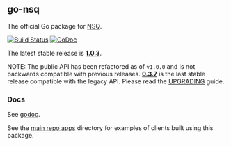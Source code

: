 ## go-nsq

The official Go package for [NSQ][nsq].

[![Build Status](https://secure.travis-ci.org/bitly/go-nsq.png?branch=master)][travis] [![GoDoc](https://godoc.org/github.com/bitly/go-nsq?status.svg)](https://godoc.org/github.com/bitly/go-nsq)

The latest stable release is **[1.0.3][latest_tag]**.

NOTE: The public API has been refactored as of `v1.0.0` and is not backwards compatible with
previous releases. **[0.3.7][legacy]** is the last stable release compatible with the legacy API.
Please read the [UPGRADING](UPGRADING.md) guide.

### Docs

See [godoc][nsq_gopkgdoc].

See the [main repo apps][apps] directory for examples of clients built using this package.

[nsq]: https://github.com/bitly/nsq
[nsq_gopkgdoc]: http://godoc.org/github.com/bitly/go-nsq
[protocol]: http://bitly.github.io/nsq/clients/tcp_protocol_spec.html
[apps]: https://github.com/bitly/nsq/tree/master/apps
[consumer]: http://godoc.org/github.com/bitly/go-nsq#Consumer
[producer]: http://godoc.org/github.com/bitly/go-nsq#Producer
[pr30]: https://github.com/bitly/go-nsq/pull/30
[legacy]: https://github.com/bitly/go-nsq/releases/tag/v0.3.7
[travis]: http://travis-ci.org/bitly/go-nsq
[latest_tag]: https://github.com/bitly/go-nsq/releases/tag/v1.0.3
